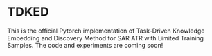 # TDKED
This is the official Pytorch implementation of Task-Driven Knowledge Embedding and Discovery Method for SAR ATR with Limited Training Samples.
The code and experiments are coming soon!
